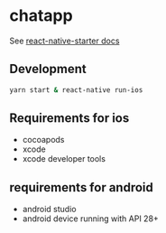 # chatapp
See [react-native-starter docs](https://ueno-llc.github.io/react-native-starter/)

## Development
```bash
yarn start & react-native run-ios
```

## Requirements for ios
- cocoapods
- xcode
- xcode developer tools

## requirements for android
- android studio
- android device running with API 28+
 